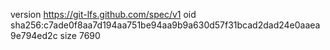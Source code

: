 version https://git-lfs.github.com/spec/v1
oid sha256:c7ade0f8aa7d194aa751be94aa9b9a630d57f31bcad2dad24e0aaea9e794ed2c
size 7690
